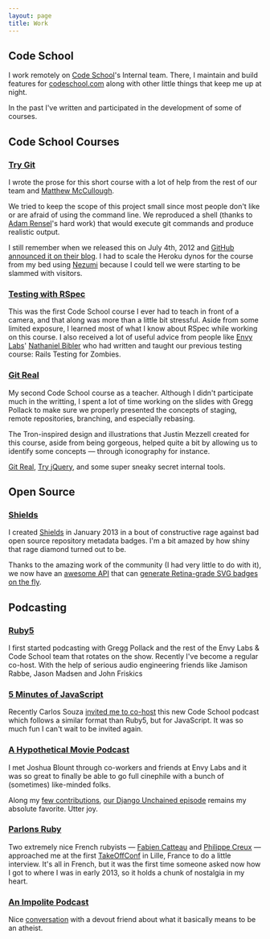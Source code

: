 ```yaml
---
layout: page
title: Work
---
```


## Code School
I work remotely on [Code School](http://codeschool.com)'s Internal 
team. There, I maintain and build features for [codeschool.com](codeschool.com) along with 
other little things that keep me up at night.

In the past I've written and participated in the development
of some of courses.

## Code School Courses
### [Try Git](http://try.github.com)
I wrote the prose for this short course with a lot of 
help from the rest of our team and [Matthew McCullough](https://twitter.com/matthewmccull).

We tried to keep the scope of this project small since most people don't like or
are afraid of using the command line. We reproduced a shell (thanks to 
[Adam Rensel](https://twitter.com/adamrensel)'s hard work) that would 
execute git commands and produce realistic output.

I still remember when we released this on July 4th, 2012 and 
[GitHub announced it on their blog](https://github.com/blog/1183-try-git-in-your-browser).
I had to scale the Heroku dynos for the course from my bed using 
[Nezumi](http://nezumiapp.com/) because I could tell we were starting to 
be slammed with visitors.

### [Testing with RSpec](http://www.codeschool.com/courses/testing-with-rspec)
This was the first Code School course I ever had to teach in front of a 
camera, and that along was more than a little bit stressful. 
Aside from some limited exposure, I learned most of what I know about 
RSpec while working on this course. I also received a lot of useful advice 
from people like [Envy Labs](envylabs.com)' [Nathaniel Bibler](https://twitter.com/nbibler) 
who had written and taught our previous testing course: Rails Testing for Zombies. 

### [Git Real](http://www.codeschool.com/courses/testing-with-rspec)
My second Code School course as a teacher. Although I didn't participate 
much in the writting, I spent a lot of time working on the slides with 
Gregg Pollack to make sure we properly presented the concepts of staging, 
remote repositories, branching, and especially rebasing.

The Tron-inspired design and illustrations that Justin Mezzell 
created for this course, aside from being gorgeous, helped quite a bit by 
allowing us to identify some concepts — through iconography for instance.

[Git Real](http://www.codeschool.com/courses/git-real), 
[Try jQuery](http://www.codeschool.com/courses/try-jquery), 
and some super sneaky secret internal tools.

## Open Source
### [Shields](https://github.com/badges/shields)
I created [Shields](http://shields.io) in January 2013 in a bout of constructive rage against bad open source repository metadata badges. I'm a bit amazed by how shiny that rage diamond turned out to be.

Thanks to the amazing work of the community (I had very little to do 
with it), we now have an [awesome API](http://shields.io/) that can 
[generate Retina-grade SVG badges on the fly](http://img.shields.io/badge/how%20cool-is%20that%3F-yellowgreen.svg).

## Podcasting
### [Ruby5](http://ruby5.envylabs.com)
I first started podcasting with Gregg Pollack and the rest of the
Envy Labs & Code School team that rotates on the show. Recently I've 
become a regular co-host. With the help of serious audio engineering 
friends like Jamison Rabbe, Jason Madsen and John Friskics 

### [5 Minutes of JavaScript](http://five-js.envylabs.com/episodes/27-episode-27-may-15th-2014)
Recently Carlos Souza [invited me to co-host](http://five-js.envylabs.com/episodes/27-episode-27-may-15th-2014) this new Code School podcast 
which follows a similar format than Ruby5, but for JavaScript. It was so 
much fun I can't wait to be invited again.

### [A Hypothetical Movie Podcast](http://www.hypotheticalpodcast.com/contributors/olivier)
I met Joshua Blount through co-workers and friends at Envy Labs and it 
was so great to finally be able to go full cinephile with a bunch of 
(sometimes) like-minded folks.

Along my [few contributions](http://www.hypotheticalpodcast.com/contributors/olivier),
[our Django Unchained episode](http://www.hypotheticalpodcast.com/episode/django-unchained) remains my absolute favorite. Utter joy.

### [Parlons Ruby](http://parlonsruby.com/pr008-olivier-lacan/)
Two extremely nice French rubyists — [Fabien Catteau](https://github.com/fcat) 
and [Philippe Creux](https://twitter.com/pcreux) — approached me at the 
first [TakeOffConf](http://takeoffconf.com/2013) in Lille, France to do 
a little interview. It's all in French, but it was the first time someone asked
now how I got to where I was in early 2013, so it holds a chunk of 
nostalgia in my heart.

### [An Impolite Podcast](http://www.animpolitepodcast.com/episode/dolphinhorse)
Nice [conversation](http://www.animpolitepodcast.com/episode/dolphinhorse) 
with a devout friend about what it basically means to be an atheist.

